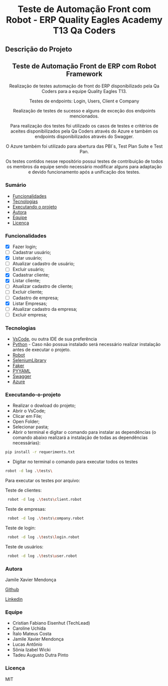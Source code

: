 <h1 align="center">Teste de Automação Front com Robot - ERP Quality Eagles Academy T13 Qa Coders </h1>

## Descrição do Projeto

<h2 align="center">
Teste de Automação Front de ERP com Robot Framework
</h2>
<p align="center"> Realização de testes automação de front do ERP disponibilizado pela Qa Coders para a equipe Quality Eagles T13. </p>
<p align="center">Testes de endpoints: Login, Users, Client e Company</p>
<p align="center"> Realização de testes de sucesso e alguns de exceção dos endpoints mencionados.</p>
<p align="center">Para realização dos testes foi utilizado os casos de testes e critérios de aceites disponibilizados pela Qa Coders através do Azure e também os endpoints disponibilizados através do Swagger.</p>
<p align="center"> O Azure também foi utilizado para abertura das PBI´s, Test Plan Suite e Test Pan.</p>
<p align="center"> Os testes contidos nesse repositório possui testes de contribuição de todos os membros da equipe sendo necessário modificar alguns para adaptação e devido funcionamento após a unificação dos testes.</p>

### Sumário

- [Funcionalidades](#funcionalidades)
- [Tecnologias](#tecnologias)
- [Executando o projeto](#Executando-o-projeto)
- [Autora](#autora)
- [Equipe](#equipe)
- [Licença](#licença)

### Funcionalidades

- [x] Fazer login;
- [ ] Cadastrar usuário;
- [x] Listar usuário;
- [ ] Atualizar cadastro de usuário;
- [ ] Excluir usuário;
- [x] Cadastrar cliente;
- [x] Listar cliente;
- [ ] Atualizar cadastro de cliente;
- [ ] Excluir cliente;
- [ ] Cadastro de empresa;
- [x] Listar Empresas;
- [ ] Atualizar cadastro da empresa;
- [ ] Excluir empresa;

### Tecnologias

- [VsCode](https://code.visualstudio.com/), ou outra IDE de sua preferência
- [Python](https://www.python.org/) - Caso não possua instalado será necessário realizar instalação antes de executar o projeto.
- [Robot](https://robotframework.org/)
- [SeleniumLibrary](https://github.com/robotframework/SeleniumLibrary/)
- [Faker](https://faker.readthedocs.io/en/master/)
- [PYYAML](https://pypi.org/project/PyYAML/)
- [Swagger](https://swagger.io/)
- [Azure](https://azure.microsoft.com/pt-br/)

### Executando-o-projeto

- Realizar o dowload do projeto;
- Abrir o VsCode;
- Clicar em File;
- Open Folder;
- Selecionar pasta;
- Abrir o terminal e digitar o comando para instalar as dependências (o comando abaixo realizará a instalação de todas as dependências necessárias):

```bash
pip install -r requeriments.txt
```

- Digitar no terminal o comando para executar todos os testes

```bash
robot -d log .\tests\
```

Para executar os testes por arquivo:

Teste de clientes:

```bash
 robot -d log .\tests\client.robot
```

Teste de empresas:

```bash
 robot -d log .\tests\company.robot
```

Teste de login:

```bash
 robot -d log .\tests\login.robot
```

Teste de usuários:

```bash
 robot -d log .\tests\user.robot
```

### Autora

<p> Jamile Xavier Mendonça </p>

[Github](https://github.com/jamile-xavier)

[Linkedin](https://www.linkedin.com/in/jamile-xavier/)

### Equipe

- Cristian Fabiano Eisenhut (TechLead)
- Caroline Uchida
- Ítalo Mateus Costa
- Jamile Xavier Mendonça
- Lucas Antônio
- Sônia Izabel Wicki
- Tadeu Augusto Dutra Pinto

### Licença

MIT
